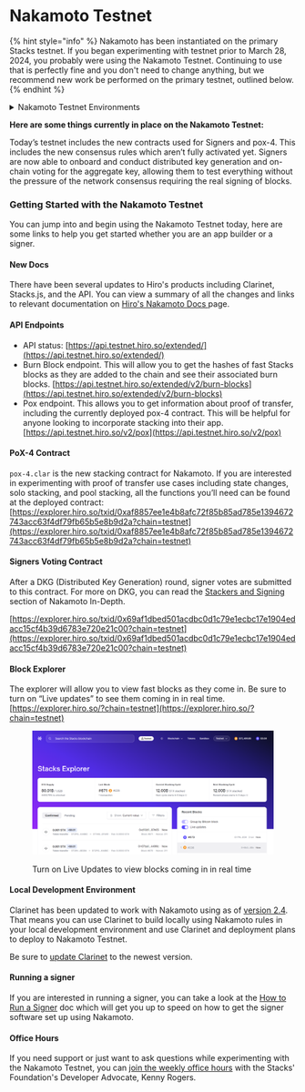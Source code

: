 # Nakamoto Testnet

{% hint style="info" %}
Nakamoto has been instantiated on the primary Stacks testnet. If you began experimenting with testnet prior to March 28, 2024, you probably were using the Nakamoto Testnet. Continuing to use that is perfectly fine and you don't need to change anything, but we recommend new work be performed on the primary testnet, outlined below.
{% endhint %}

<details>

<summary>Nakamoto Testnet Environments</summary>

There are several different testnet environments available to test Nakamoto. This doc covers the primary testnet, which is the main Stacks testnet with all the existing chain state and recommended for most users.

However, there are a few additional testnet environments you may want to be aware of.

The process for interacting with each testnet is similar. The main difference is the URL you will need to use. The differences between each and the relevant URLs are shared here.

#### Pre-Launch

Good for:

* experience fast blocks (for everyone)&#x20;
* debugging and testing (for core devs)&#x20;

Keep in mind:&#x20;

* less stable, expect frequent resets and upgrades&#x20;
* temporary, will eventually be decomissioned&#x20;
* closed network&#x20;

API endpoint: [https://api.nakamoto-1.hiro.so](https://t.co/b6wwmAgSbm)&#x20;

Explorer: [https://explorer.hiro.so/blocks?chain=testnet\&api=https://api.nakamoto-1.hiro.so](https://t.co/xy38nkO6TT)

#### Nakamoto

Good for:

* Clean slate testnet -- good for greenfield projects where you don't need or want historical state \* Open network: anyone can mine, run signers, run followers etc&#x20;
* Good for signer onboarding&#x20;
* PoX-4 integrations&#x20;
* Shorter PoX cycle: 5 block prepare phase, 20 block reward phase -- good for testing stacking flows&#x20;

Keep in mind:&#x20;

* Stable but will likely be eventually deprecated&#x20;
* Wonky genesis setup has resulted in unwieldy PoX parameters, like > 1B testnet STX stacking minimum&#x20;

API: [https://api.nakamoto.testnet.hiro.so](https://t.co/ia9g4MYxb3)&#x20;

Explorer: [https://explorer.hiro.so/?chain=testnet\&api=https://api.nakamoto.testnet.hiro.so](https://t.co/Psnhfy0ziy)

#### Primary

Good for:

* Everything that the Nakamoto testnet is good for. PLUS&#x20;
* Testnet with the most state, and thus the most edge cases. Great for testing!&#x20;

Keep in mind:

* PoX cycle is half as long as mainnet, but might still be too long for rapid iteration and testing&#x20;

API: [https://api.testnet.hiro.so](https://t.co/HkHDxCgznc)&#x20;

Explorer: [https://explorer.hiro.so/?chain=testnet](https://t.co/rtrrEtlgE0)

This is the primary testnet with Nakamoto instantiated. Pox-4 is active but Nakamoto rules and fast blocks are not yet active.

This testnet is what is covered in this doc.

Here is graphic outlining the differeces, click to zoom.

<img src="../.gitbook/assets/image (1) (1).png" alt="" data-size="original">

</details>

**Here are some things currently in place on the Nakamoto Testnet:**

Today’s testnet includes the new contracts used for Signers and pox-4. This includes the new consensus rules which aren’t fully activated yet. Signers are now able to onboard and conduct distributed key generation and on-chain voting for the aggregate key, allowing them to test everything without the pressure of the network consensus requiring the real signing of blocks.

### Getting Started with the Nakamoto Testnet

You can jump into and begin using the Nakamoto Testnet today, here are some links to help you get started whether you are an app builder or a signer.

#### New Docs

There have been several updates to Hiro's products including Clarinet, Stacks.js, and the API. You can view a summary of all the changes and links to relevant documentation on [Hiro's Nakamoto Docs ](https://docs.hiro.so/nakamoto)page.

#### API Endpoints

* API status: [https://api.testnet.hiro.so/extended/](https://api.testnet.hiro.so/extended/)
* Burn Block endpoint. This will allow you to get the hashes of fast Stacks blocks as they are added to the chain and see their associated burn blocks. [https://api.testnet.hiro.so/extended/v2/burn-blocks](https://api.testnet.hiro.so/extended/v2/burn-blocks)
* Pox endpoint. This allows you to get information about proof of transfer, including the currently deployed pox-4 contract. This will be helpful for anyone looking to incorporate stacking into their app. [https://api.testnet.hiro.so/v2/pox](https://api.testnet.hiro.so/v2/pox)

#### PoX-4 Contract

`pox-4.clar` is the new stacking contract for Nakamoto. If you are interested in experimenting with proof of transfer use cases including state changes, solo stacking, and pool stacking, all the functions you’ll need can be found at the deployed contract: [https://explorer.hiro.so/txid/0xaf8857ee1e4b8afc72f85b85ad785e1394672743acc63f4df79fb65b5e8b9d2a?chain=testnet](https://explorer.hiro.so/txid/0xaf8857ee1e4b8afc72f85b85ad785e1394672743acc63f4df79fb65b5e8b9d2a?chain=testnet)

#### Signers Voting Contract

After a DKG (Distributed Key Generation) round, signer votes are submitted to this contract. For more on DKG, you can read the [Stackers and Signing](nakamoto-in-depth/stackers-and-signing.md) section of Nakamoto In-Depth.

[https://explorer.hiro.so/txid/0x69af1dbed501acdbc0d1c79e1ecbc17e1904edacc15cf4b39d6783e720e21c00?chain=testnet](https://explorer.hiro.so/txid/0x69af1dbed501acdbc0d1c79e1ecbc17e1904edacc15cf4b39d6783e720e21c00?chain=testnet)

#### Block Explorer

The explorer will allow you to view fast blocks as they come in. Be sure to turn on “Live updates” to see them coming in in real time. [https://explorer.hiro.so/?chain=testnet](https://explorer.hiro.so/?chain=testnet)

<figure><img src="../.gitbook/assets/image (4).png" alt=""><figcaption><p>Turn on Live Updates to view blocks coming in in real time</p></figcaption></figure>

#### Local Development Environment

Clarinet has been updated to work with Nakamoto using as of [version 2.4](https://github.com/hirosystems/clarinet/releases/tag/v2.4.0). That means you can use Clarinet to build locally using Nakamoto rules in your local development environment and use Clarinet and deployment plans to deploy to Nakamoto Testnet.

Be sure to [update Clarinet](https://docs.hiro.so/clarinet/getting-started) to the newest version.

#### Running a signer

If you are interested in running a signer, you can take a look at the [How to Run a Signer](signing-and-stacking/running-a-signer.md) doc which will get you up to speed on how to get the signer software set up using Nakamoto.

#### Office Hours

If you need support or just want to ask questions while experimenting with the Nakamoto Testnet, you can [join the weekly office hours](https://events.stacks.co/event/HD16484710) with the Stacks' Foundation's Developer Advocate, Kenny Rogers.
